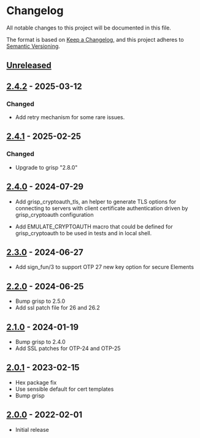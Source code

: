 # Changelog

All notable changes to this project will be documented in this file.

The format is based on [Keep a Changelog](https://keepachangelog.com/en/1.0.0/),
and this project adheres to
[Semantic Versioning](https://semver.org/spec/v2.0.0.html).

## [Unreleased]

## [2.4.2] - 2025-03-12

### Changed

- Add retry mechanism for some rare issues.

## [2.4.1] - 2025-02-25

### Changed

- Upgrade to grisp "2.8.0"

## [2.4.0] - 2024-07-29

- Add grisp_cryptoauth_tls, an helper to generate TLS options for connecting
to servers with client certificate authentication driven by grisp_cryptoauth
configuration

- Add EMULATE_CRYPTOAUTH macro that could be defined for grisp_cryptoauth to
be used in tests and in local shell.

## [2.3.0] - 2024-06-27

- Add sign_fun/3 to support OTP 27 new key option for secure Elements

## [2.2.0] - 2024-06-25

- Bump grisp to 2.5.0
- Add ssl patch file for 26 and 26.2

## [2.1.0] - 2024-01-19

- Bump grisp to 2.4.0
- Add SSL patches for OTP-24 and OTP-25

## [2.0.1] - 2023-02-15

- Hex package fix
- Use sensible default for cert templates
- Bump grisp

## [2.0.0] - 2022-02-01

- Initial release

[Unreleased]: https://github.com/grisp/grisp_cryptoauth/compare/2.4.2...HEAD
[2.4.2]: https://github.com/grisp/grisp_cryptoauth/compare/2.4.1...2.4.2
[2.4.1]: https://github.com/grisp/grisp_cryptoauth/compare/2.4.0...2.4.1
[2.4.0]: https://github.com/grisp/grisp_cryptoauth/compare/2.3.0...2.4.0
[2.3.0]: https://github.com/grisp/grisp_cryptoauth/compare/2.2.0...2.3.0
[2.2.0]: https://github.com/grisp/grisp_cryptoauth/compare/2.1.0...2.2.0
[2.1.0]: https://github.com/grisp/grisp_cryptoauth/compare/2.0.1...2.1.0
[2.0.1]: https://github.com/grisp/grisp_cryptoauth/compare/2.0.0...2.0.1
[2.0.0]: https://github.com/grisp/grisp_cryptoauth/compare/35942fd38f38c6c118930cbc0bc77e95a11710cb...2.0.0
